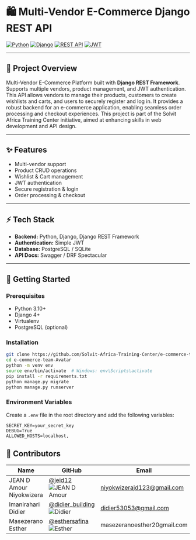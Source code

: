 # 🛍️ Multi-Vendor E-Commerce Django REST API

[![Python](https://img.shields.io/badge/Python-3.11-blue?logo=python&logoColor=white)](https://www.python.org/) 
[![Django](https://img.shields.io/badge/Django-4.2-green?logo=django&logoColor=white)](https://www.djangoproject.com/) 
[![REST API](https://img.shields.io/badge/REST-API-blueviolet)](https://www.django-rest-framework.org/) 
[![JWT](https://img.shields.io/badge/JWT-Authentication-yellowgreen)](https://jwt.io/)

---

## 📌 Project Overview
Multi-Vendor E-Commerce Platform built with **Django REST Framework**.  
Supports multiple vendors, product management, and JWT authentication.
This API allows vendors to manage their products, customers to create wishlists and carts, and users to securely register and log in.
It provides a robust backend for an e-commerce application, enabling seamless order processing and checkout experiences.
This project is part of the Solvit Africa Training Center initiative, aimed at enhancing skills in web development and API design.

---

## ✨ Features
- Multi-vendor support  
- Product CRUD operations  
- Wishlist & Cart management  
- JWT authentication  
- Secure registration & login  
- Order processing & checkout  

---

## ⚡ Tech Stack
- **Backend:** Python, Django, Django REST Framework  
- **Authentication:** Simple JWT  
- **Database:** PostgreSQL / SQLite  
- **API Docs:** Swagger / DRF Spectacular  

---

## 🚀 Getting Started

### Prerequisites
- Python 3.10+  
- Django 4+  
- Virtualenv  
- PostgreSQL (optional)  

### Installation
```bash
git clone https://github.com/Solvit-Africa-Training-Center/e-commerce-team-Avatar
cd e-commerce-team-Avatar
python -m venv env
source env/bin/activate  # Windows: env\Scripts\activate
pip install -r requirements.txt
python manage.py migrate
python manage.py runserver


```
### Environment Variables
Create a `.env` file in the root directory and add the following variables:
```env
SECRET_KEY=your_secret_key
DEBUG=True  
ALLOWED_HOSTS=localhost,
```


## 👥 Contributors

| Name | GitHub | Email |
|------|--------|-------|
| JEAN D Amour Niyokwizera | [@jeid12](https://github.com/jeid12) ![JEAN D Amour](https://github.com/jeid12.png?size=40) | niyokwizerajd123@gmail.com |
| Imanirahari Didier | [@didier_building](https://github.com/didier_building) ![Didier](https://github.com/didier_building.png?size=40) | didier53053@gmail.com |
| Masezerano Esther | [@esthersafina](https://github.com/esthersafina) ![Esther](https://github.com/esthersafina.png?size=40) | masezeranoesther20gmail.com |

